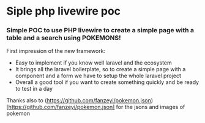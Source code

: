 # Siple php livewire poc

### Simple POC to use PHP livewire to create a simple page with a table and a search using POKEMONS!

First impression of the new framework:
- Easy to implement if you know well laravel and the ecosystem
- It brings all the laravel boilerplate, so to create a simple page with a component and a form we have to setup the whole laravel project
- Overall a good tool if you want to create something quickly and be ready to test in a day


Thanks also to (https://github.com/fanzeyi/pokemon.json)[https://github.com/fanzeyi/pokemon.json] for the jsons and images of pokemon
